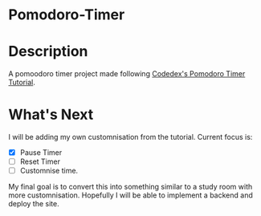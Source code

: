 # Pomodoro-Timer

# Description
A pomoodoro timer project made following [Codedex's Pomodoro Timer Tutorial](https://www.codedex.io/projects/build-a-pomodoro-app-with-html-css-js).

# What's Next
I will be adding my own customnisation from the tutorial. 
Current focus is:
- [x] Pause Timer
- [ ] Reset Timer
- [ ] Customnise time.

My final goal is to convert this into something similar to a study room with more customnisation. Hopefully I will be able to implement a backend and deploy the site. 
